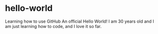 # hello-world
Learning how to use GitHub
An official Hello World! I am 30 years old and I am just learning how to code, and I love it so far.
